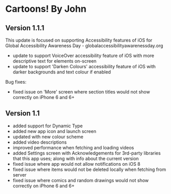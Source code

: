 # Cartoons! By John

## Version 1.1.1

This update is focused on supporting Accessibility features of iOS for Global Accessibility Awareness Day - globalaccessibilityawarenessday.org

- update to support VoiceOver accessibility feature of iOS with more descriptive text for elements on-screen
- update to support 'Darken Colours' accessibility feature of iOS with darker backgrounds and text colour if enabled

Bug fixes:

- fixed issue on 'More' screen where section titles would not show correctly on iPhone 6 and 6+

## Version 1.1

- added support for Dynamic Type
- added new app icon and launch screen
- updated with new colour scheme
- added video descriptions
- improved performance when fetching and loading videos
- added Settings screen with Acknowledgements for 3rd-party libraries that this app uses; along with info about the current version
- fixed issue where app would not allow notifications on iOS 8
- fixed issue where items would not be deleted locally when fetching from server
- fixed issue where comics and random drawings would not show correctly on iPhone 6 and 6+